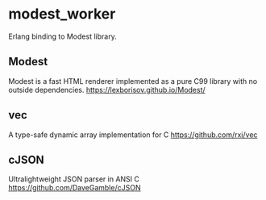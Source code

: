 
# modest_worker

Erlang binding to Modest library.

## Modest
Modest is a fast HTML renderer implemented as a pure C99 library with no outside dependencies.
https://lexborisov.github.io/Modest/

## vec
A type-safe dynamic array implementation for C 
https://github.com/rxi/vec

## cJSON
Ultralightweight JSON parser in ANSI C
https://github.com/DaveGamble/cJSON